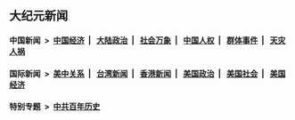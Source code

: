 ## 大纪元新闻

#### 中国新闻 &nbsp;>&nbsp; [中国经济](indexes/ncid283/README.md?08230045) &nbsp;| &nbsp; [大陆政治](indexes/ncid277/README.md?08230045) &nbsp;| &nbsp; [社会万象](indexes/ncid282/README.md?08230045) &nbsp;| &nbsp; [中国人权](indexes/ncid278/README.md?08230045) &nbsp;| &nbsp; [群体事件](indexes/ncid279/README.md?08230045) &nbsp;| &nbsp; [天灾人祸](indexes/ncid280/README.md?08230045)

#### 国际新闻 &nbsp;>&nbsp; [美中关系](indexes/nf1412576/README.md?08230045) &nbsp;| &nbsp; [台湾新闻](indexes/ncid1349361/README.md?08230045) &nbsp;| &nbsp; [香港新闻](indexes/ncid1349362/README.md?08230045) &nbsp;| &nbsp; [美国政治](indexes/ncid1078159/README.md?08230045) &nbsp;| &nbsp; [美国社会](indexes/ncid1078160/README.md?08230045) &nbsp;| &nbsp; [美国经济](indexes/ncid1078158/README.md?08230045)

#### 特别专题 &nbsp;>&nbsp; [中共百年历史](https://github.com/epoch-news/epoch-special/blob/master/README.md?08230045)  
